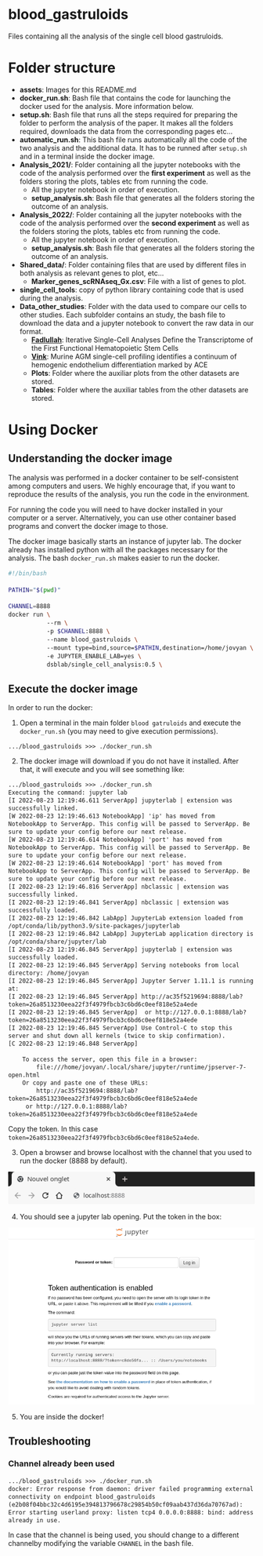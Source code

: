 # blood_gastruloids

Files containing all the analysis of the single cell blood gastruloids.

# Folder structure

 - **assets**: Images for this README.md
 - **docker_run.sh**: Bash file that contains the code for launching the docker used for the analysis. More information below.
 - **setup.sh**: Bash file that runs all the steps required for preparing the folder to perform the analysis of the paper. It makes all the folders required, downloads the data from the corresponding pages etc...
 - **automatic_run.sh**: This bash file runs automatically all the code of the two analysis and the additional data. It has to be runned after `setup.sh` and in a terminal inside the docker image.
 - **Analysis_2021/**: Folder containing all the jupyter notebooks with the code of the analysis performed over the **first experiment** as well as the folders storing the plots, tables etc from running the code.
    - All the jupyter notebook in order of execution.
    - **setup_analysis.sh**: Bash file that generates all the folders storing the outcome of an analysis.
 - **Analysis_2022/**: Folder containing all the jupyter notebooks with the code of the analysis performed over the **second experiment** as well as the folders storing the plots, tables etc from running the code.
    - All the jupyter notebook in order of execution.
    - **setup_analysis.sh**: Bash file that generates all the folders storing the outcome of an analysis.
 - **Shared_data/**: Folder containing files that are used by different files in both analysis as relevant genes to plot, etc...
    - **Marker_genes_scRNAseq_Gx.csv**: File with a list of genes to plot.
 - **single_cell_tools**: copy of python library containing code that is used during the analysis.
 - **Data_other_studies**: Folder with the data used to compare our cells to other studies. Each subfolder contains an study, the bash file to download the data and a jupyter notebook to convert the raw data in our format.
    - [**Fadlullah**](https://pubmed.ncbi.nlm.nih.gov/32402290/): Iterative Single-Cell Analyses Define the Transcriptome of the First Functional Hematopoietic Stem Cells
    - [**Vink**](https://pubmed.ncbi.nlm.nih.gov/34517413/): Murine AGM single-cell profiling identifies a continuum of hemogenic endothelium differentiation marked by ACE
    - **Plots**: Folder where the auxiliar plots from the other datasets are stored.
    - **Tables**: Folder where the auxiliar tables from the other datasets are stored.

# Using Docker

## Understanding the docker image

The analysis was performed in a docker container to be self-consistent among computers and users. We highly encourage that, if you want to reproduce the results of the analysis, you run the code in the environment.

For running the code you will need to have docker installed in your computer or a server. Alternatively, you can use other container based programs and convert the docker image to those.

The docker image basically starts an instance of jupyter lab. The docker already has installed python with all the packages necessary for the analysis. The bash `docker_run.sh` makes easier to run the docker.

```bash
#!/bin/bash

PATHIN="$(pwd)"                                                          #Get the absolute path of the terminal

CHANNEL=8888                                                             #Channel of the localhost where jupyter will be displayed
docker run \                                                             #Execute docker with:
           --rm \                                                        #Removing the docker image after finishing the analysis
           -p $CHANNEL:8888 \                                            #Redirecting the specified channel outside the docker
           --name blood_gastruloids \                                    #Name of the docker
           --mount type=bind,source=$PATHIN,destination=/home/jovyan \   #Mount the current folder inside the docker
           -e JUPYTER_ENABLE_LAB=yes \                                   #Execute juoyter lab intead of notebook
           dsblab/single_cell_analysis:0.5 \                             #Docker image to execute and version
```
## Execute the docker image 

In order to run the docker:
  1. Open a terminal in the main folder `blood gatruloids` and execute the `docker_run.sh` (you may need to give execution permissions).

```terminal
.../blood_gastruloids >>> ./docker_run.sh
```

 2. The docker image will download if you do not have it installed. After that, it will execute and you will see something like:

```terminal
.../blood_gastruloids >>> ./docker_run.sh
Executing the command: jupyter lab
[I 2022-08-23 12:19:46.611 ServerApp] jupyterlab | extension was successfully linked.
[W 2022-08-23 12:19:46.613 NotebookApp] 'ip' has moved from NotebookApp to ServerApp. This config will be passed to ServerApp. Be sure to update your config before our next release.
[W 2022-08-23 12:19:46.614 NotebookApp] 'port' has moved from NotebookApp to ServerApp. This config will be passed to ServerApp. Be sure to update your config before our next release.
[W 2022-08-23 12:19:46.614 NotebookApp] 'port' has moved from NotebookApp to ServerApp. This config will be passed to ServerApp. Be sure to update your config before our next release.
[I 2022-08-23 12:19:46.816 ServerApp] nbclassic | extension was successfully linked.
[I 2022-08-23 12:19:46.841 ServerApp] nbclassic | extension was successfully loaded.
[I 2022-08-23 12:19:46.842 LabApp] JupyterLab extension loaded from /opt/conda/lib/python3.9/site-packages/jupyterlab
[I 2022-08-23 12:19:46.842 LabApp] JupyterLab application directory is /opt/conda/share/jupyter/lab
[I 2022-08-23 12:19:46.845 ServerApp] jupyterlab | extension was successfully loaded.
[I 2022-08-23 12:19:46.845 ServerApp] Serving notebooks from local directory: /home/jovyan
[I 2022-08-23 12:19:46.845 ServerApp] Jupyter Server 1.11.1 is running at:
[I 2022-08-23 12:19:46.845 ServerApp] http://ac35f5219694:8888/lab?token=26a8513230eea22f3f4979fbcb3c6bd6c0eef818e52a4ede
[I 2022-08-23 12:19:46.845 ServerApp]  or http://127.0.0.1:8888/lab?token=26a8513230eea22f3f4979fbcb3c6bd6c0eef818e52a4ede
[I 2022-08-23 12:19:46.845 ServerApp] Use Control-C to stop this server and shut down all kernels (twice to skip confirmation).
[C 2022-08-23 12:19:46.848 ServerApp] 
    
    To access the server, open this file in a browser:
        file:///home/jovyan/.local/share/jupyter/runtime/jpserver-7-open.html
    Or copy and paste one of these URLs:
        http://ac35f5219694:8888/lab?token=26a8513230eea22f3f4979fbcb3c6bd6c0eef818e52a4ede
     or http://127.0.0.1:8888/lab?token=26a8513230eea22f3f4979fbcb3c6bd6c0eef818e52a4ede

```
Copy the token. In this case `token=26a8513230eea22f3f4979fbcb3c6bd6c0eef818e52a4ede`.

 3. Open a browser and browse localhost with the channel that you used to run the docker (8888 by default). 

![](assets/browser.png)

 4. You should see a jupyter lab opening. Put the token in the box:

![](assets/jupyter.png)

 5. You are inside the docker! 

## Troubleshooting

### Channel already been used

```terminal
.../blood_gastruloids >>> ./docker_run.sh
docker: Error response from daemon: driver failed programming external connectivity on endpoint blood_gastruloids (e2b08f04bbc32c4d6195e394813796678c29854b50cf09aab437d36da70767ad): Error starting userland proxy: listen tcp4 0.0.0.0:8888: bind: address already in use.
```

In case that the channel is being used, you should change to a different channelby modifying the variable `CHANNEL` in the bash file.
